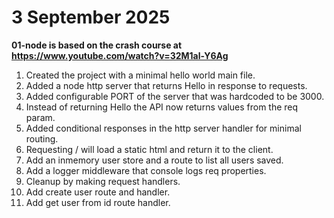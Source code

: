 # 3 September 2025

**01-node is based on the crash course at https://www.youtube.com/watch?v=32M1al-Y6Ag**

1. Created the project with a minimal hello world main file.
2. Added a node http server that returns Hello in response to requests.
3. Added configurable PORT of the server that was hardcoded to be 3000.
4. Instead of returning Hello the API now returns values from the req param.
5. Added conditional responses in the http server handler for minimal routing.
6. Requesting / will load a static html and return it to the client.
7. Add an inmemory user store and a route to list all users saved.
8. Add a logger middleware that console logs req properties.
9. Cleanup by making request handlers.
10. Add create user route and handler.
11. Add get user from id route handler.
